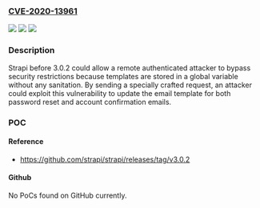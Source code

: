 ### [CVE-2020-13961](https://cve.mitre.org/cgi-bin/cvename.cgi?name=CVE-2020-13961)
![](https://img.shields.io/static/v1?label=Product&message=n%2Fa&color=blue)
![](https://img.shields.io/static/v1?label=Version&message=n%2Fa&color=blue)
![](https://img.shields.io/static/v1?label=Vulnerability&message=n%2Fa&color=brighgreen)

### Description

Strapi before 3.0.2 could allow a remote authenticated attacker to bypass security restrictions because templates are stored in a global variable without any sanitation. By sending a specially crafted request, an attacker could exploit this vulnerability to update the email template for both password reset and account confirmation emails.

### POC

#### Reference
- https://github.com/strapi/strapi/releases/tag/v3.0.2

#### Github
No PoCs found on GitHub currently.

